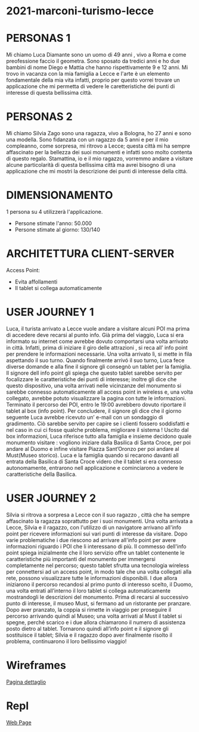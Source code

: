 # 2021-marconi-turismo-lecce
# PERSONAS 1
Mi chiamo Luca Diamante sono un uomo di 49 anni , vivo a Roma e come preofessione faccio il geometra. Sono sposato da tredici anni e ho due bambini di nome Diego e Mattia che hanno rispettivamente 9 e 12 anni. Mi trovo in vacanza con la mia famiglia a Lecce e l'arte è un elemento fondamentale della mia vita infatti, proprio per questo vorrei trovare un applicazione che mi permetta di vedere le caretteristiche dei punti di interesse di questa bellissima città.


# PERSONAS 2
Mi chiamo Silvia Zago sono una ragazza, vivo a Bologna, ho 27 anni e sono una modella. Sono fidanzata con un ragazzo da 5 anni e per il mio compleanno, come sorpresa, mi ritrovo a Lecce; questa città mi ha sempre affascinato per la bellezza dei suoi monumenti e infatti sono molto contenta di questo regalo. Stamattina, io e il  mio ragazzo, vorremmo andare a visitare alcune particolarità di questa bellissima città ma avrei bisogno di una applicazione che mi mostri la descrizione dei punti di interesse della cittá. 


# DIMENSIONAMENTO
1 persona su 4 utilizzerà l'applicazione.
- Persone stimate l'anno: 50.000
- Persone stimate al giorno: 130/140


# ARCHITETTURA CLIENT-SERVER
Access Point: 
- Evita affollamenti
- Il tablet si collega automaticamente


# USER JOURNEY 1
Luca, il turista arrivato a Lecce vuole andare a visitare alcuni POI ma prima di accedere deve recarsi al punto info. Già prima del viaggio, Luca si era informato su internet come avrebbe dovuto comportarsi una volta arrivato in città. Infatti, prima di iniziare il giro delle attrazioni , si reca all’ info point per prendere le informazioni necessarie. Una volta arrivato lì, si mette in fila aspettando il suo turno. Quando finalmente arrivó  il suo turno, Luca fece diverse domande e alla fine il signore gli consegnò un tablet per la famiglia. Il signore dell info point gli spiega che questo tablet sarebbe servito per focalizzare le caratteristiche dei punti di interesse; inoltre gli dice che questo dispositivo, una volta arrivati nelle vicinzanze del monumento si sarebbe connesso automaticamente all access point in wireless e, una volta collegato, avrebbe potuto visualizzare la pagina con tutte le informazioni. Terminato il percorso dei POI, entro le 19:00 avrebbero dovuto riportare il tablet al box (info point). Per concludere, il signore gli dice che il giorno seguente Luca avrebbe ricevuto un’ e-mail con un sondaggio di gradimento. Ciò sarebbe servito per capire se i clienti fossero soddisfatti e nel caso in cui ci fosse qualche problema, migliorare il sistema !
Uscito dal box informazioni, Luca riferisce tutto alla famiglia e insieme decidono quale monumento visitare : vogliono iniziare dalla Basilica di Santa Croce, per poi andare al Duomo e infine visitare Piazza Sant’Oronzo per poi andare al Must(Museo storico). Luca e la famiglia quando si recarono davanti all entrata della Basilica di Santa Croce videro che il tablet si era connesso autonomamente, entrarono nell applicazione e cominciarono a vedere le caratteristiche della Basilica. 


# USER JOURNEY 2
Silvia si ritrova a sorpresa a Lecce con il suo ragazzo , città che ha sempre affascinato la ragazza soprattutto per i suoi monumenti.
Una volta arrivata a Lecce, Silvia e il ragazzo, con l'utilizzo di un navigatore arrivano all'info point per ricevere informazioni sui vari punti di interesse da visitare.
Dopo varie problematiche i due riescono ad arrivare all'info point per avere informazioni riguardo i POI che li interessano di più.
Il commesso dell'info point spiega inizialmente che il loro servizio offre un tablet contenente le caratteristiche più importanti del monumento per immergersi completamente nel percorso; questo tablet sfrutta una tecnologia wireless per connettersi ad un access point, in modo tale che una volta collegati alla rete, possono visualizzare tutte le informazioni disponibili.
I due allora iniziarono il percorso recandosi al primo punto di interesso scelto, il Duomo, una volta entrati all’interno il loro tablet si collega automaticamente mostrandogli le descrizioni del monumento. Prima di recarsi al successivo punto di interesse, il museo Must, si fermano ad un ristorante per pranzare. Dopo aver pranzato, la coppia si rimette in viaggio per proseguire il percorso arrivando quindi al Museo; una volta arrivati al Must il tablet si spegne, perché scarico e i due allora chiamarono il numero di assistenza posto dietro al tablet. Tornarono quindi all’info point e il signore gli sostituisce il tablet; Silvia e il ragazzo dopo aver finalmente risolto il problema,  continuarono il loro bellissimo viaggio!


# Wireframes
[Pagina dettaglio](https://viewer.diagrams.net/?highlight=0000ff&edit=_blank&layers=1&nav=1&title=WireFrame.drawio#Uhttps%3A%2F%2Fraw.githubusercontent.com%2Fclaudiaamorosi%2F2021-marconi-turismo-lecce%2Fmain%2FWireFrame.drawio)



# Repl
[Web Page](https://replit.com/@AlexAtzori/LeccePHPWebServer#data.php)
